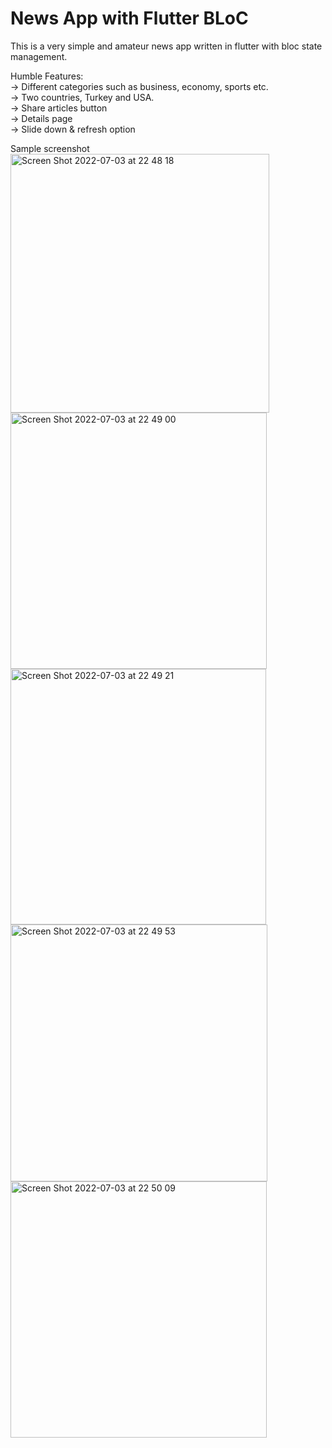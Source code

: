 # News App with Flutter BLoC

This is a very simple and amateur news app written in flutter with bloc state management.

Humble Features:<br/>
-> Different categories such as business, economy, sports etc.<br/>
-> Two countries, Turkey and USA.<br/>
-> Share articles button<br/>
-> Details page<br/>
-> Slide down & refresh option<br/>

Sample screenshot</br>
<img width="414" alt="Screen Shot 2022-07-03 at 22 48 18" src="https://user-images.githubusercontent.com/36234545/177055252-7e174393-b738-4383-9924-3d1072bdbf01.png">
<img width="410" alt="Screen Shot 2022-07-03 at 22 49 00" src="https://user-images.githubusercontent.com/36234545/177055245-c0154aa1-44ec-4709-b78c-7867bbb0d469.png">
<img width="409" alt="Screen Shot 2022-07-03 at 22 49 21" src="https://user-images.githubusercontent.com/36234545/177055247-a567da44-7e35-40c6-a2d3-36ead6334799.png">
<img width="411" alt="Screen Shot 2022-07-03 at 22 49 53" src="https://user-images.githubusercontent.com/36234545/177055255-7dc26c78-02e0-42e4-a54d-fe4c3ec1f1cd.png">
<img width="410" alt="Screen Shot 2022-07-03 at 22 50 09" src="https://user-images.githubusercontent.com/36234545/177055243-e8eea800-ad07-43e9-843d-822f47e1fce8.png">
